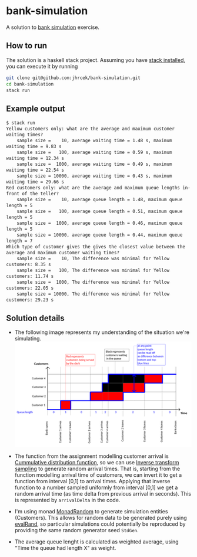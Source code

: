 # bank-simulation

A solution to [bank simulation](https://www.notion.so/Bank-Simulation-94b50cdebe0b4da1b1297a7b01744682) exercise.

## How to run

The solution is a haskell stack project.
Assuming you have [stack installed](https://docs.haskellstack.org/en/stable/README/#how-to-install), you can execute it by running

```bash
git clone git@github.com:jhrcek/bank-simulation.git
cd bank-simulation
stack run
```

## Example output

```
$ stack run
Yellow customers only: what are the average and maximum customer waiting times?
    sample size =    10, average waiting time = 1.48 s, maximum waiting time = 9.83 s
    sample size =   100, average waiting time = 0.59 s, maximum waiting time = 12.34 s
    sample size =  1000, average waiting time = 0.49 s, maximum waiting time = 22.54 s
    sample size = 10000, average waiting time = 0.43 s, maximum waiting time = 29.66 s
Red customers only: what are the average and maximum queue lengths in-front of the teller?
    sample size =    10, average queue length = 1.48, maximum queue length = 5
    sample size =   100, average queue length = 0.51, maximum queue length = 5
    sample size =  1000, average queue length = 0.46, maximum queue length = 5
    sample size = 10000, average queue length = 0.44, maximum queue length = 7
Which type of customer gives the gives the closest value between the average and maximum customer waiting times?
    sample size =    10, The difference was minimal for Yellow customers: 8.35 s
    sample size =   100, The difference was minimal for Yellow customers: 11.74 s
    sample size =  1000, The difference was minimal for Yellow customers: 22.05 s
    sample size = 10000, The difference was minimal for Yellow customers: 29.23 s
```

## Solution details

- The following image represents my understanding of the situation we're simulating.
![Visual Explanation](VisualExplanation.png)

- The function from the assignment modelling customer arrival is [Cummulative distribution function](https://en.wikipedia.org/wiki/Cumulative_distribution_function), so we can use [Inverse transform sampling](https://en.wikipedia.org/wiki/Inverse_transform_sampling) to generate random arrival times. That is, starting from the function modelling arrival time of customers, we can invert it to get a function from interval [0,1] to arrival times. Applying that inverse function to a number sampled uniformly from interval [0,1] we get a random arrival time (as time delta from previous arrival in seconds). This is represented by `arrivalDelta` in the code.

- I'm using monad [MonadRandom](http://hackage.haskell.org/package/MonadRandom) to generate simulation entities (Customers). This allows for random data to be generated purely using [evalRand](https://www.stackage.org/haddock/nightly-2020-04-17/MonadRandom-0.5.1.2/Control-Monad-Random-Strict.html#v:evalRand), so particular simulations could potentially be reproduced by providing the same random generator seed `StdGen`.

- The average queue lenght is calculated as weighted average, using "Time the queue had length X" as weight.
